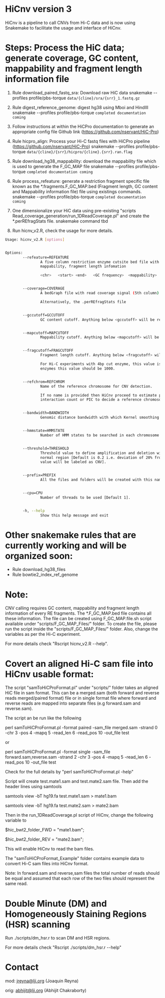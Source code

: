 # HiCnv version 3

HiCnv is a pipeline to call CNVs from Hi-C data and is now using Snakemake to facilitate the usage and interface of HiCnv.

# Steps: Process the HiC data; generate coverage, GC content, mappability and fragment length information file

1) Rule download_paired_fastq_sra: Download raw HiC data 
snakemake --profiles profile/pbs-torque `data/{cline}/sra/{srr}_1.fastq.gz`

2) Rule digest_reference_genome: digest hg38 using Mboi and HindIII
snakemake --profiles profile/pbs-torque `completed documentation coming`

3) Follow instructions at within the HiCPro documentation to generate an appropriate config file
Github link (https://github.com/nservant/HiC-Pro)

4) Rule hicpro_align: Process your Hi-C fastq files with HiCPro pipeline (https://github.com/nservant/HiC-Pro)
snakemake --profiles profile/pbs-torque `data/{cline}/{srr}/hicpro/{cline}.{srr}.ran.flag`

5) Rule download_hg38_mappability: download the mappability file which is used to generate the F_GC_MAP file
snakemake --profiles profile/pbs-torque `completed documentation coming`

6) Rule process_refeature: generate a restriction fragment specific file known as the *.fragments.F_GC_MAP.bed (Fragment length, GC content and Mappability information file) 
file using existings commands. 
snakemake --profiles profile/pbs-torque `completed documentation coming`

7) One dimensionalize your HiC data using pre-existing "scripts Read_coverage_generation/run_1DReadCoverage.pl" and create the *.perREfragStats file.
snakemake command tbd

8) Run hicnv_v2.R, check the usage for more details.

```bash
Usage: hicnv_v2.R [options]


Options:
        --refeature=REFEATURE
                A five column restriction enzyme cutsite bed file with GC content,
                mappability, fragment length infomation

                <chr>   <start> <end>   <GC frequency>  <mappability>   <fragment length>


        --coverage=COVERAGE
                A bedGraph file with read coverage signal (5th column).

                Alternatively, the .perREfragStats file


        --gccutoff=GCCUTOFF
                GC content cutoff. Anything below <gccutoff> will be removed [Default is 0.2].


        --mapcutoff=MAPCUTOFF
                Mappability cutoff. Anything below <mapcutoff> will be removed [Default is 0.5].


        --fragcutoff=FRAGCUTOFF
                Fragment length cutoff. Anything below <fragcutoff> will be removed [Default is 150].

                For Hi-C experiments with 4bp cut enzyme, this value is 150, for 6bp
                enzymes this value should be 1000.


        --refchrom=REFCHROM
                Name of the reference chromosome for CNV detection.

                If no name is provided then HiCnv proceed to estimate proportion of
                interaction count or PIC to decide a reference chromosome.


        --bandwidth=BANDWIDTH
                Genomic distance bandwidth with which Kernel smoothing will be performed [Default 1Mb].


        --hmmstate=HMMSTATE
                Number of HMM states to be searched in each chromosome [Default 10].


        --threshold=THRESHOLD
                Threshold value to define amplification and deletion with respect to
                normal region [Default is 0.2 i.e. deviation of 20% from mean normal
                value will be labeled as CNV].


        --prefix=PREFIX
                All the files and folders will be created with this name.


        --cpu=CPU
                Number of threads to be used [Default 1].


        -h, --help
                Show this help message and exit
```

# Other snakemake rules that are currently working and will be organized soon:
- Rule download_hg38_files
- Rule bowtie2_index_ref_genome

# Note:

CNV calling requires GC content, mappability and fragment length information of every RE
fragments. The *.F_GC_MAP.bed file contains all these information.  The file can be
created using F_GC_MAP.file.sh script available under "scripts/F_GC_MAP_Files/" folder.
To create the file, please run the script inside the "scripts/F_GC_MAP_Files/" folder.
Also, change the variables as per the Hi-C experiment.

For more details check "Rscript hicnv_v2.R --help".

# Covert an aligned Hi-C sam file into HiCnv usable format:

The script "samToHiCProFormat.pl" under "scripts/" folder takes an aligned HiC file in
sam format. This can be a merged.sam (both forward and reverse reads merged/paired
format) file or in single format file where forward and reverse reads are mapped into
separate files (e.g forward.sam and reverse.sam).

The script an be run like the following

perl samToHiCProFormat.pl -format paired -sam_file merged.sam -strand 0 -chr 3 -pos 4 -mapq 5 -read_len 6 -read_pos 10 -out_file test

or 

perl samToHiCProFormat.pl -format single -sam_file forward.sam,reverse.sam -strand 2 -chr 3 -pos 4 -mapq 5 -read_len 6 -read_pos 10 -out_file test

Check for the full details by "perl samToHiCProFormat.pl -help"

Script will create test.mate1.sam and test.mate2.sam file. Then add the header lines using samtools

samtools view -bT hg19.fa test.mate1.sam > mate1.bam

samtools view -bT hg19.fa test.mate2.sam > mate2.bam

Then in the run_1DReadCoverage.pl script of HiCnv, change the following variable to 

$hic_bwt2_folder_FWD = "mate1.bam";

$hic_bwt2_folder_REV = "mate2.bam";

This will enable HiCnv to read the bam files.

The "samToHiCProFormat_Example" folder contains example data to convert Hi-C sam files
into HiCnv format.

Note: In forward.sam and reverse,sam files the total number of reads should be equal
and assumed that each row of the two files should represent the same read.

# Double Minute (DM) and Homogeneously Staining Regions (HSR) scanning

Run ./scripts/dm_hsr.r to scan DM and HSR regions. 

For more details check "Rscript ./scripts/dm_hsr.r --help"

# Contact

mod: jreyna@lji.org (Joaquin Reyna)

orig: abhijit@lji.org (Abhijit Chakraborty)
